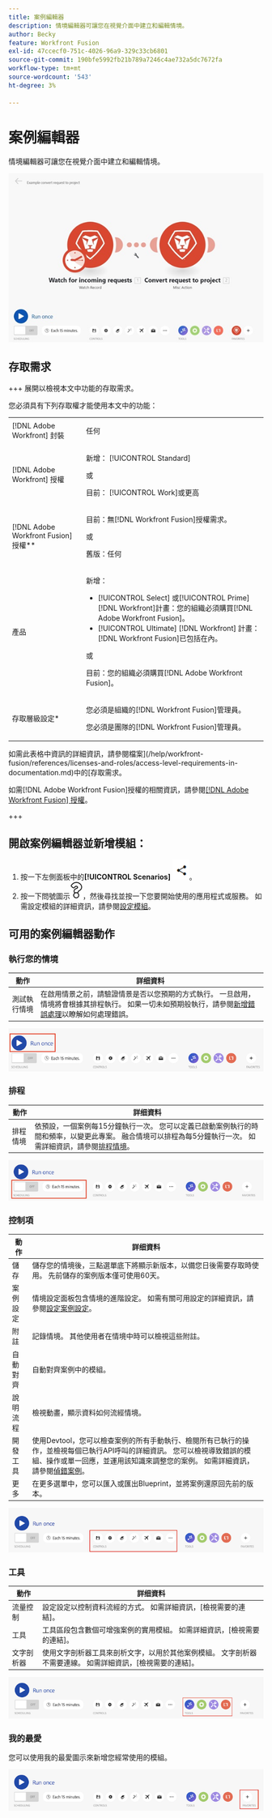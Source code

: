 ```yaml
---
title: 案例編輯器
description: 情境編輯器可讓您在視覺介面中建立和編輯情境。
author: Becky
feature: Workfront Fusion
exl-id: 47ccecf0-751c-4026-96a9-329c33cb6801
source-git-commit: 190bfe5992fb21b789a7246c4ae732a5dc7672fa
workflow-type: tm+mt
source-wordcount: '543'
ht-degree: 3%

---
```


# 案例編輯器

情境編輯器可讓您在視覺介面中建立和編輯情境。

![](assets/scenario-editor.jpg)

## 存取需求

+++ 展開以檢視本文中功能的存取需求。

您必須具有下列存取權才能使用本文中的功能：

<table style="table-layout:auto">
 <col> 
 <col> 
 <tbody> 
  <tr> 
   <td role="rowheader">[!DNL Adobe Workfront] 封裝</td> 
   <td> <p>任何</p> </td> 
  </tr> 
  <tr data-mc-conditions=""> 
   <td role="rowheader">[!DNL Adobe Workfront] 授權</td> 
   <td> <p>新增： [!UICONTROL Standard]</p><p>或</p><p>目前： [!UICONTROL Work]或更高</p> </td> 
  </tr> 
  <tr> 
   <td role="rowheader">[!DNL Adobe Workfront Fusion] 授權**</td> 
   <td>
   <p>目前：無[!DNL Workfront Fusion]授權需求。</p>
   <p>或</p>
   <p>舊版：任何 </p>
   </td> 
  </tr> 
  <tr> 
   <td role="rowheader">產品</td> 
   <td>
   <p>新增：</p> <ul><li>[!UICONTROL Select] 或[!UICONTROL Prime] [!DNL Workfront]計畫：您的組織必須購買[!DNL Adobe Workfront Fusion]。</li><li>[!UICONTROL Ultimate] [!DNL Workfront] 計畫： [!DNL Workfront Fusion]已包括在內。</li></ul>
   <p>或</p>
   <p>目前：您的組織必須購買[!DNL Adobe Workfront Fusion]。</p>
   </td> 
  </tr>
  <tr data-mc-conditions=""> 
   <td role="rowheader">存取層級設定*</td> 
   <td> 
     <p>您必須是組織的[!DNL Workfront Fusion]管理員。</p>
     <p>您必須是團隊的[!DNL Workfront Fusion]管理員。</p>
   </td> 
  </tr> 
   </td> 
  </tr> 
 </tbody> 
</table>

如需此表格中資訊的詳細資訊，請參閱檔案](/help/workfront-fusion/references/licenses-and-roles/access-level-requirements-in-documentation.md)中的[存取需求。

如需[!DNL Adobe Workfront Fusion]授權的相關資訊，請參閱[[!DNL Adobe Workfront Fusion] 授權](/help/workfront-fusion/set-up-and-manage-workfront-fusion/licensing-operations-overview/license-automation-vs-integration.md)。

+++

## 開啟案例編輯器並新增模組：

1. 按一下左側面板中的&#x200B;**[!UICONTROL Scenarios]** ![](assets/scenarios-icon.png)。
1. 按一下問號圖示![問號圖示](assets/question-mark-full-size.png)，然後尋找並按一下您要開始使用的應用程式或服務。 如需設定模組的詳細資訊，請參閱[設定模組](/help/workfront-fusion/create-scenarios/add-modules/configure-a-modules-settings.md)。

## 可用的案例編輯器動作

### 執行您的情境

| 動作 | 詳细資料 |
|----------|----------|
| 測試執行情境 | 在啟用情景之前，請驗證情景是否以您預期的方式執行。 一旦啟用，情境將會根據其排程執行。 如果一切未如預期般執行，請參閱[新增錯誤處理](/help/workfront-fusion/create-scenarios/config-error-handling/error-handling.md)以瞭解如何處理錯誤。 |

![執行案例按鈕](assets/run-your-scenario.png)

### 排程

| 動作 | 詳细資料 |
|----------|----------|
| 排程情境 | 依預設，一個案例每15分鐘執行一次。 您可以定義已啟動案例執行的時間和頻率，以變更此專案。 融合情境可以排程為每5分鐘執行一次。 如需詳細資訊，請參閱[排程情境](/help/workfront-fusion/create-scenarios/config-scenarios-settings/schedule-a-scenario.md)。 |

![排程面板](assets/scheduling-scenario-editor.png)

### 控制項

| 動作 | 詳细資料 |
|----------|----------|
| 儲存 | 儲存您的情境後，三點選單底下將顯示新版本，以備您日後需要存取時使用。 先前儲存的案例版本僅可使用60天。 |
| 案例設定 | 情境設定面板包含情境的進階設定。 如需有關可用設定的詳細資訊，請參閱[設定案例設定](/help/workfront-fusion/create-scenarios/config-scenarios-settings/configure-scenario-settings.md)。 |
| 附註 | 記錄情境。 其他使用者在情境中時可以檢視這些附註。 |
| 自動對齊 | 自動對齊案例中的模組。 |
| 說明流程 | 檢視動畫，顯示資料如何流經情境。 |
| 開發工具 | 使用Devtool，您可以檢查案例的所有手動執行、檢閱所有已執行的操作，並檢視每個已執行API呼叫的詳細資訊。 您可以檢視導致錯誤的模組、操作或單一回應，並運用該知識來調整您的案例。 如需詳細資訊，請參閱[偵錯案例](/help/workfront-fusion/manage-scenarios/debug-a-scenario.md)。 |
| 更多 | 在更多選單中，您可以匯入或匯出Blueprint，並將案例還原回先前的版本。 |

![控制項面板](assets/controls-editor-scenario.png)

### 工具

| 動作 | 詳细資料 |
|----------|----------|
| 流量控制 | 設定設定以控制資料流經的方式。 如需詳細資訊，[檢視需要的連結]。 |
| 工具 | 工具區段包含數個可增強案例的實用模組。 如需詳細資訊，[檢視需要的連結]。 |
| 文字剖析器 | 使用文字剖析器工具來剖析文字，以用於其他案例模組。 文字剖析器不需要連線。 如需詳細資訊，[檢視需要的連結]。 |

![工具面板](assets/tools-scenario-editor.png)

### 我的最愛

您可以使用我的最愛圖示來新增您經常使用的模組。

![我的最愛面板](assets/favorites-scenario-editor.png)
